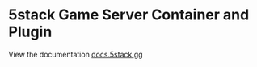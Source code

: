 # 5stack Game Server Container and Plugin

View the documentation [docs.5stack.gg](https://docs.5stack.gg)
